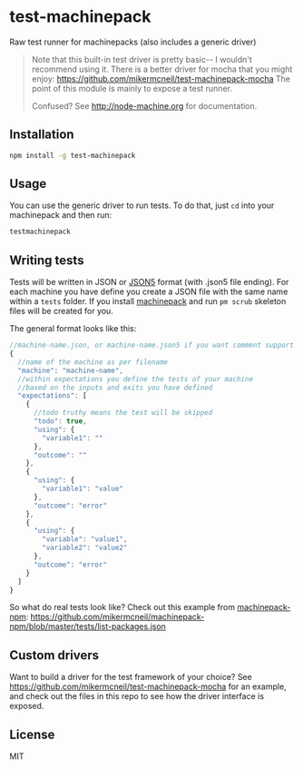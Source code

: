 # test-machinepack
Raw test runner for machinepacks (also includes a generic driver)

> Note that this built-in test driver is pretty basic-- I wouldn't recommend using it.  There is a better driver for mocha that you might enjoy: https://github.com/mikermcneil/test-machinepack-mocha
> The point of this module is mainly to expose a test runner.
>
> Confused?  See http://node-machine.org for documentation.


## Installation

```bash
npm install -g test-machinepack
```

## Usage

You can use the generic driver to run tests.  To do that, just `cd` into your machinepack and then run:

```bash
testmachinepack
```


## Writing tests

Tests will be written in JSON or [JSON5](http://json5.org/) format (with .json5 file ending). For each machine you have define you create a JSON file with the same name within a `tests` folder. If you install [machinepack](https://github.com/node-machine/machinepack) and run `pm scrub` skeleton files will be created for you.

The general format looks like this:

```js
//machine-name.json, or machine-name.json5 if you want comment support
{
  //name of the machine as per filename
  "machine": "machine-name",
  //within expectations you define the tests of your machine
  //based on the inputs and exits you have defined
  "expectations": [
    {
      //todo truthy means the test will be skipped
      "todo": true,
      "using": {
        "variable1": ""
      },
      "outcome": ""
    },
    {
      "using": {
        "variable1": "value"
      },
      "outcome": "error"
    },
    {
      "using": {
        "variable": "value1",
        "variable2": "value2"
      },
      "outcome": "error"
    }
  ]
}
```

So what do real tests look like?
Check out this example from [machinepack-npm](http://node-machine.org/machinepack-npm):
https://github.com/mikermcneil/machinepack-npm/blob/master/tests/list-packages.json


## Custom drivers

Want to build a driver for the test framework of your choice?
See https://github.com/mikermcneil/test-machinepack-mocha for an example, and check out the files in this repo to see how the driver interface is exposed.


## License

MIT
